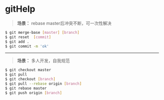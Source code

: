 gitHelp
=======

>**场景：** rebase master后冲突不断，可一次性解决
```bash
$ git merge-base [master] [branch]
$ git reset  [commit]
$ git add .
$ git commit -m 'ok'
```
---

>**场景：** 多人开发，自我规范
```bash
$ git checkout master 
$ git pull
$ git checkout [branch]
$ git pull --rebase origin [branch]
$ git rebase master
$ git push origin [branch]
```
